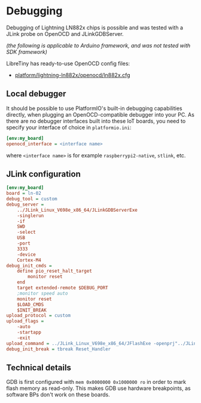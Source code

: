 # Debugging

Debugging of Lightning LN882x chips is possible and was tested with a JLink probe on OpenOCD and JLinkGDBServer.

*(the following is applicable to Arduino framework, and was not tested with SDK framework)*

LibreTiny has ready-to-use OpenOCD config files:

- [platform/lightning-ln882x/openocd/ln882x.cfg](../../../cores/lightning-ln882x/misc/ln882x.cfg)

## Local debugger

It should be possible to use PlatformIO's built-in debugging capabilities directly, when plugging an OpenOCD-compatible debugger into your PC. As there are no debugger interfaces built into these IoT boards, you need to specify your interface of choice in `platformio.ini`:

```ini
[env:my_board]
openocd_interface = <interface name>
```
where `<interface name>` is for example `raspberrypi2-native`, `stlink`, etc.

## JLink configuration

```ini
[env:my_board]
board = ln-02
debug_tool = custom
debug_server =
    ../JLink_Linux_V698e_x86_64/JLinkGDBServerExe
    -singlerun
    -if
    SWD
    -select
    USB
    -port
    3333
    -device
    Cortex-M4
debug_init_cmds =
    define pio_reset_halt_target
        monitor reset
    end
    target extended-remote $DEBUG_PORT
    ;monitor speed auto
    monitor reset
    $LOAD_CMDS
    $INIT_BREAK
upload_protocol = custom
upload_flags =
    -auto
    -startapp
    -exit
upload_command = ../JLink_Linux_V698e_x86_64/JFlashExe -openprj"../JLink_Linux_V698e_x86_64/ln882h.jflash" -open"${BUILD_DIR}/image_firmware.bin",0 $UPLOAD_FLAGS
debug_init_break = tbreak Reset_Handler
```

## Technical details

GDB is first configured with `mem 0x0000000 0x1000000 ro` in order to mark flash memory as read-only. This makes GDB use hardware breakpoints, as software BPs don't work on these boards.

